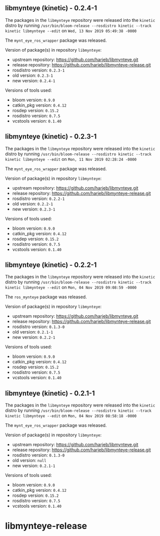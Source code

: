 ## libmynteye (kinetic) - 0.2.4-1

The packages in the `libmynteye` repository were released into the `kinetic` distro by running `/usr/bin/bloom-release --rosdistro kinetic --track kinetic libmynteye --edit` on `Wed, 13 Nov 2019 05:49:38 -0000`

The `mynt_eye_ros_wrapper` package was released.

Version of package(s) in repository `libmynteye`:

- upstream repository: https://github.com/harjeb/libmynteye.git
- release repository: https://github.com/harjeb/libmynteye-release.git
- rosdistro version: `0.2.3-1`
- old version: `0.2.3-1`
- new version: `0.2.4-1`

Versions of tools used:

- bloom version: `0.9.0`
- catkin_pkg version: `0.4.12`
- rosdep version: `0.15.2`
- rosdistro version: `0.7.5`
- vcstools version: `0.1.40`


## libmynteye (kinetic) - 0.2.3-1

The packages in the `libmynteye` repository were released into the `kinetic` distro by running `/usr/bin/bloom-release --rosdistro kinetic --track kinetic libmynteye --edit` on `Mon, 11 Nov 2019 02:28:24 -0000`

The `mynt_eye_ros_wrapper` package was released.

Version of package(s) in repository `libmynteye`:

- upstream repository: https://github.com/harjeb/libmynteye.git
- release repository: https://github.com/harjeb/libmynteye-release.git
- rosdistro version: `0.2.2-1`
- old version: `0.2.2-1`
- new version: `0.2.3-1`

Versions of tools used:

- bloom version: `0.9.0`
- catkin_pkg version: `0.4.12`
- rosdep version: `0.15.2`
- rosdistro version: `0.7.5`
- vcstools version: `0.1.40`


## libmynteye (kinetic) - 0.2.2-1

The packages in the `libmynteye` repository were released into the `kinetic` distro by running `/usr/bin/bloom-release --rosdistro kinetic --track kinetic libmynteye --edit` on `Mon, 04 Nov 2019 09:08:59 -0000`

The `ros_mynteye` package was released.

Version of package(s) in repository `libmynteye`:

- upstream repository: https://github.com/harjeb/libmynteye.git
- release repository: https://github.com/harjeb/libmynteye-release.git
- rosdistro version: `0.1.3-0`
- old version: `0.2.1-1`
- new version: `0.2.2-1`

Versions of tools used:

- bloom version: `0.9.0`
- catkin_pkg version: `0.4.12`
- rosdep version: `0.15.2`
- rosdistro version: `0.7.5`
- vcstools version: `0.1.40`


## libmynteye (kinetic) - 0.2.1-1

The packages in the `libmynteye` repository were released into the `kinetic` distro by running `/usr/bin/bloom-release --rosdistro kinetic --track kinetic libmynteye --edit` on `Mon, 04 Nov 2019 08:58:18 -0000`

The `mynt_eye_ros_wrapper` package was released.

Version of package(s) in repository `libmynteye`:

- upstream repository: https://github.com/harjeb/libmynteye.git
- release repository: https://github.com/harjeb/libmynteye-release.git
- rosdistro version: `0.1.3-0`
- old version: `null`
- new version: `0.2.1-1`

Versions of tools used:

- bloom version: `0.9.0`
- catkin_pkg version: `0.4.12`
- rosdep version: `0.15.2`
- rosdistro version: `0.7.5`
- vcstools version: `0.1.40`


# libmynteye-release